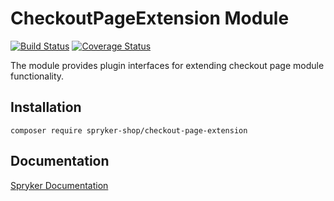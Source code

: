 # CheckoutPageExtension Module
[![Build Status](https://travis-ci.org/spryker-shop/checkout-page-extension.svg)](https://travis-ci.org/spryker-shop/checkout-page-extension)
[![Coverage Status](https://coveralls.io/repos/github/spryker-shop/checkout-page-extension/badge.svg)](https://coveralls.io/github/spryker-shop/checkout-page-extension)

The module provides plugin interfaces for extending checkout page module functionality.

## Installation

```
composer require spryker-shop/checkout-page-extension
```

## Documentation

[Spryker Documentation](https://academy.spryker.com/developing_with_spryker/module_guide/modules.html)
